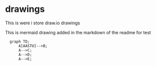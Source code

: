 # drawings
This is were i store draw.io drawings   

This is mermaid drawing added in the markdown of the readme for test
```mermaid
  graph TD;
      A[AASTU]-->B;
      A-->C;
      A-->D;
      A-->E;
```
